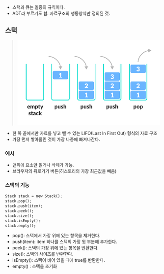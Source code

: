 - 스택과 큐는 일종의 규칙이다.
- ADT라 부르기도 함. 자료구조의 행동양식만 정의된 것.

## 스택

> ![img.png](stack.png)

- 한 쪽 끝에서만 자료를 넣고 뺄 수 있는 LIFO(Last In First Out) 형식의 자료 구조
- 가장 먼저 쌓아올린 것이 가장 나중에 빠져나간다.


### 예시

- 맨위에 요소만 읽거나 삭제가 가능. 
- 브라우저의 뒤로가기 버튼(히스토리의 가장 최근값을 빼옴)

### 스택의 기능

```
Stack stack = new Stack();
stack.pop();
stack.push(item);
stack.peek();
stack.size();
stack.isEmpty();
stack.empty(); 
```

- pop(): 스택에서 가장 위에 있는 항목을 제거한다.
- push(item): item 하나를 스택의 가장 윗 부분에 추가한다.
- peek(): 스택의 가장 위에 있는 항목을 반환한다.
- size(): 스택의 사이즈를 반환한다. 
- isEmpty(): 스택이 비어 있을 때에 true를 반환한다.
- empty() : 스택을 초기화